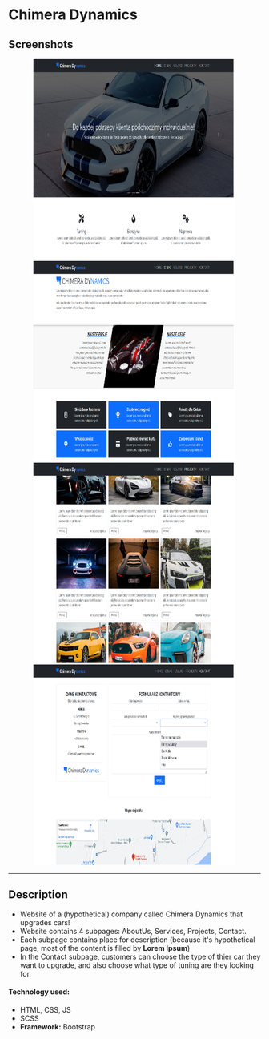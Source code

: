 # Chimera Dynamics

## Screenshots
<p align="center">
    <img src="./img/README_images/readme_img_01.png" width="80%" height="400px"></img>
    <br/>
    <img src="./img/README_images/readme_img_02.png" width="80%" height="400px"></img>
    <br/>
    <img src="./img/README_images/readme_img_03.png" width="80%" height="400px"></img>
    <br/>
    <img src="./img/README_images/readme_img_04.png" width="80%" height="400px"></img>
</p>

<hr/>

## Description

- Website of a (hypothetical) company called Chimera Dynamics that upgrades cars!
- Website contains 4 subpages: AboutUs, Services, Projects, Contact.
- Each subpage contains place for description (because it's hypothetical page, most of the content is filled by **Lorem Ipsum**)
- In the Contact subpage, customers can choose the type of thier car they want to upgrade, and also choose what type of tuning are they looking for.

#### Technology used:
- HTML, CSS, JS
- SCSS
- **Framework:** Bootstrap